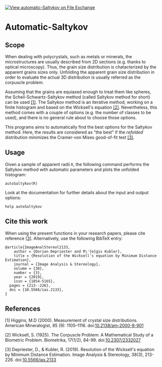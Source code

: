 [![View automatic-Saltykov on File Exchange](https://www.mathworks.com/matlabcentral/images/matlab-file-exchange.svg)](https://fr.mathworks.com/matlabcentral/fileexchange/73726-automatic-saltykov)

# Automatic-Saltykov
## Scope
When dealing with polycrystals, such as metals or minerals, the microstructures are usually described from 2D sections 
(e.g. thanks to optical microscopy). Thus, the grain size distribution is chatacterized by the apparent grains sizes only. 
Unfolding the apparent grain size distribution in order to evaluate the actual 3D distribution is usually referred as the corpuscle problem.

Assuming that the grains are equiaxed enough to treat them like spheres, the Scheil-Schwartz-Saltykov method (called Saltykov method for 
short) can be used [[1]](#1). The Saltykov method is an iterative method, working on a finite histogram and based on the Wicksell's 
equation [[2]](#2). Nevertheless, this method comes with a couple of options (e.g. the number of classes to be used), and there is no 
general rule about to choose those options. 

This programs aims to automatically find the best options for the Saltykov method. Here, the results are considered as "the best" if the
*refolded* distribution minimizes the Cramer-von Mises good-of-fit test [[3]](#3).

## Usage
Given a sample of apparent radii ``R``, the following command performs the Saltykov method with automatic parameters and plots the 
unfolded histogram:

    autoSaltykov(R)
    
Look at the documentation for further details about the input and output options:

    help autoSaltykov
    
## Cite this work
When using the present functions in your research papers, please cite reference [[3]](#3). Alternatively, use the following BibTeX 
entry:

    @article{ImageAnalStereol2133,
	    author = {Dorian Depriester and R\'{e}gis Kubler},
	    title = {Resolution of the Wicksell's equation by Minimum Distance Estimation},
	    journal = {Image Analysis & Stereology},
	    volume = {38},
	    number = {3},
	    year = {2019},
	    issn = {1854-5165},	
      pages = {213--226},	
      doi = {10.5566/ias.2133},
    }

## References
<a id="1">[1]</a> Higgins, M.D (2000). Measurement of crystal size distributions. American Mineralogist, 85 (9): 1105–1116. doi:[10.2138/am-2000-8-901](https://doi.org/10.2138/am-2000-8-901)

<a id="2">[2]</a> Wicksell, S. (1925). The Corpuscle Problem: A Mathematical Study of a Biometric Problem. Biometrika, 17(1/2), 84-99. doi:[10.2307/2332027](https://doi.org/10.2307/2332027)

<a id="3">[3]</a> Depriester, D., & Kubler, R. (2019). Resolution of the Wicksell's equation by Minimum Distance Estimation. Image Analysis & Stereology, 38(3), 213-226. doi:[10.5566/ias.2133](https://doi.org/10.5566/ias.2133)

